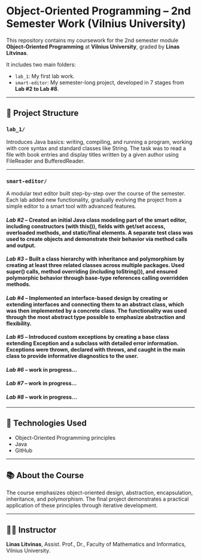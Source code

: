 # Object-Oriented Programming – 2nd Semester Work (Vilnius University)

This repository contains my coursework for the 2nd semester module **Object-Oriented Programming** at **Vilnius University**, graded by **Linas Litvinas**.

It includes two main folders:
- `lab_1`: My first lab work.
- `smart-editor`: My semester-long project, developed in 7 stages from **Lab #2 to Lab #8**.

---

## 📁 Project Structure

### `lab_1/`
Introduces Java basics: writing, compiling, and running a program, working with core syntax and standard classes like String. The task was to read a file with book entries and display titles written by a given author using FileReader and BufferedReader.

---

### `smart-editor/`
A modular text editor built step-by-step over the course of the semester. Each lab added new functionality, gradually evolving the project from a simple editor to a smart tool with advanced features.

#### *Lab #2* – Created an initial Java class modeling part of the smart editor, including constructors (with this()), fields with get/set access, overloaded methods, and static/final elements. A separate test class was used to create objects and demonstrate their behavior via method calls and output.

#### *Lab #3* – Built a class hierarchy with inheritance and polymorphism by creating at least three related classes across multiple packages. Used super() calls, method overriding (including toString()), and ensured polymorphic behavior through base-type references calling overridden methods.

#### *Lab #4* – Implemented an interface-based design by creating or extending interfaces and connecting them to an abstract class, which was then implemented by a concrete class. The functionality was used through the most abstract type possible to emphasize abstraction and flexibility.

#### *Lab #5* – Introduced custom exceptions by creating a base class extending Exception and a subclass with detailed error information. Exceptions were thrown, declared with throws, and caught in the main class to provide informative diagnostics to the user.

#### *Lab #6* – work in progress...

#### *Lab #7* – work in progress...

#### *Lab #8* – work in progress...

---

## 🔧 Technologies Used
- Object-Oriented Programming principles
- Java
- GitHub

---

## 📚 About the Course
The course emphasizes object-oriented design, abstraction, encapsulation, inheritance, and polymorphism. The final project demonstrates a practical application of these principles through iterative development.

---

## 🧑‍🏫 Instructor
**Linas Litvinas**, Assist. Prof., Dr., Faculty of Mathematics and Informatics, Vilnius University.
